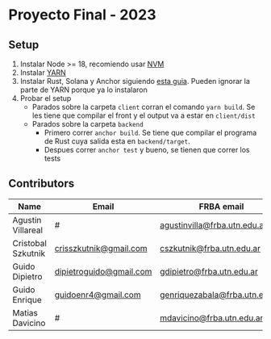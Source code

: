 # Proyecto Final - 2023


## Setup

1. Instalar Node >= 18, recomiendo usar [NVM](https://github.com/nvm-sh/nvm)
2. Instalar [YARN](https://yarnpkg.com/getting-started/install)
3. Instalar Rust, Solana y Anchor siguiendo [esta guia](https://www.anchor-lang.com/docs/installation). Pueden ignorar la parte de YARN porque ya lo instalaron
4. Probar el setup 
    - Parados sobre la carpeta `client` corran el comando `yarn build`. Se les tiene que compilar el front y el output va a estar en `client/dist`
    - Parados sobre la carpeta `backend`
      - Primero correr `anchor build`. Se tiene que compilar el programa de Rust cuya salida esta en `backend/target`.
      - Despues correr `anchor test` y bueno, se tienen que correr los tests


## Contributors

| Name               | Email                     | FRBA email                   |
|--------------------|---------------------------|------------------------------|
| Agustin Villareal  | #                         | agustinvilla@frba.utn.edu.ar |
| Cristobal Szkutnik | crisszkutnik@gmail.com    | cszkutnik@frba.utn.edu.ar    |
| Guido Dipietro     | dipietroguido@gmail.com   | gdipietro@frba.utn.edu.ar    |
| Guido Enrique      | guidoenr4@gmail.com       | genriquezabala@frba.utn.edu.ar |
| Matias Davicino    | #                         | mdavicino@frba.utn.edu.ar    |
